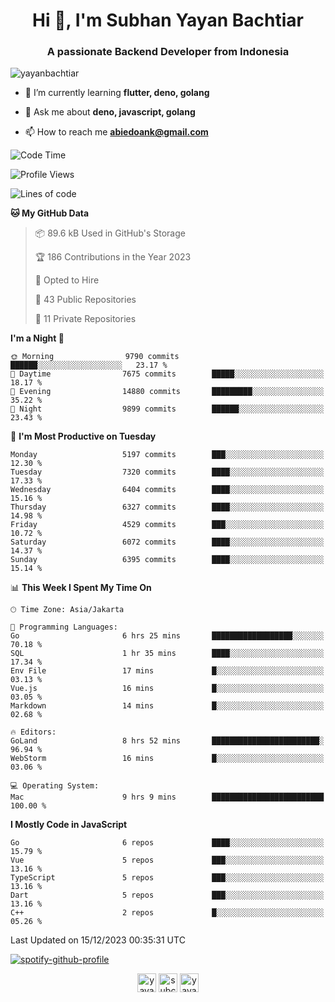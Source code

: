 <h1 align="center">Hi 👋, I'm Subhan Yayan Bachtiar</h1>
<h3 align="center">A passionate Backend Developer from Indonesia</h3>

<p align="left"> <img src="https://komarev.com/ghpvc/?username=yayanbachtiar" alt="yayanbachtiar" /> </p>

- 🌱 I’m currently learning **flutter, deno, golang**

- 💬 Ask me about **deno, javascript, golang**

- 📫 How to reach me **abiedoank@gmail.com**

<!--START_SECTION:waka-->
![Code Time](http://img.shields.io/badge/Code%20Time-6%2C212%20hrs%2038%20mins-blue)

![Profile Views](http://img.shields.io/badge/Profile%20Views-0-blue)

![Lines of code](https://img.shields.io/badge/From%20Hello%20World%20I%27ve%20Written-46.3%20million%20lines%20of%20code-blue)

**🐱 My GitHub Data** 

> 📦 89.6 kB Used in GitHub's Storage 
 > 
> 🏆 186 Contributions in the Year 2023
 > 
> 💼 Opted to Hire
 > 
> 📜 43 Public Repositories 
 > 
> 🔑 11 Private Repositories 
 > 
**I'm a Night 🦉** 

```text
🌞 Morning                9790 commits        ██████░░░░░░░░░░░░░░░░░░░   23.17 % 
🌆 Daytime                7675 commits        █████░░░░░░░░░░░░░░░░░░░░   18.17 % 
🌃 Evening                14880 commits       █████████░░░░░░░░░░░░░░░░   35.22 % 
🌙 Night                  9899 commits        ██████░░░░░░░░░░░░░░░░░░░   23.43 % 
```
📅 **I'm Most Productive on Tuesday** 

```text
Monday                   5197 commits        ███░░░░░░░░░░░░░░░░░░░░░░   12.30 % 
Tuesday                  7320 commits        ████░░░░░░░░░░░░░░░░░░░░░   17.33 % 
Wednesday                6404 commits        ████░░░░░░░░░░░░░░░░░░░░░   15.16 % 
Thursday                 6327 commits        ████░░░░░░░░░░░░░░░░░░░░░   14.98 % 
Friday                   4529 commits        ███░░░░░░░░░░░░░░░░░░░░░░   10.72 % 
Saturday                 6072 commits        ████░░░░░░░░░░░░░░░░░░░░░   14.37 % 
Sunday                   6395 commits        ████░░░░░░░░░░░░░░░░░░░░░   15.14 % 
```


📊 **This Week I Spent My Time On** 

```text
🕑︎ Time Zone: Asia/Jakarta

💬 Programming Languages: 
Go                       6 hrs 25 mins       ██████████████████░░░░░░░   70.18 % 
SQL                      1 hr 35 mins        ████░░░░░░░░░░░░░░░░░░░░░   17.34 % 
Env File                 17 mins             █░░░░░░░░░░░░░░░░░░░░░░░░   03.13 % 
Vue.js                   16 mins             █░░░░░░░░░░░░░░░░░░░░░░░░   03.05 % 
Markdown                 14 mins             █░░░░░░░░░░░░░░░░░░░░░░░░   02.68 % 

🔥 Editors: 
GoLand                   8 hrs 52 mins       ████████████████████████░   96.94 % 
WebStorm                 16 mins             █░░░░░░░░░░░░░░░░░░░░░░░░   03.06 % 

💻 Operating System: 
Mac                      9 hrs 9 mins        █████████████████████████   100.00 % 
```

**I Mostly Code in JavaScript** 

```text
Go                       6 repos             ████░░░░░░░░░░░░░░░░░░░░░   15.79 % 
Vue                      5 repos             ███░░░░░░░░░░░░░░░░░░░░░░   13.16 % 
TypeScript               5 repos             ███░░░░░░░░░░░░░░░░░░░░░░   13.16 % 
Dart                     5 repos             ███░░░░░░░░░░░░░░░░░░░░░░   13.16 % 
C++                      2 repos             █░░░░░░░░░░░░░░░░░░░░░░░░   05.26 % 
```




 Last Updated on 15/12/2023 00:35:31 UTC
<!--END_SECTION:waka-->

[![spotify-github-profile](https://spotify-github-profile.vercel.app/api/view?uid=31qtu2k4v3mbxp7clcmm6imuqq6e&cover_image=true&theme=default&show_offline=false&bar_color=53b14f&bar_color_cover=true)](https://github.com/kittinan/spotify-github-profile)


<p align="center">
<a href="https://dev.to/yayanbachtiar" target="blank"><img align="center" src="https://cdn.jsdelivr.net/npm/simple-icons@3.0.1/icons/dev-dot-to.svg" alt="yayanbachtiar" height="30" width="30" /></a>
<a href="https://linkedin.com/in/subchanyayanbachtiar" target="blank"><img align="center" src="https://cdn.jsdelivr.net/npm/simple-icons@3.0.1/icons/linkedin.svg" alt="subchanyayanbachtiar" height="30" width="30" /></a>
<a href="https://codesandbox.com/yayanbachtiar" target="blank"><img align="center" src="https://cdn.jsdelivr.net/npm/simple-icons@3.0.1/icons/codesandbox.svg" alt="yayanbachtiar" height="30" width="30" /></a>
</p>
